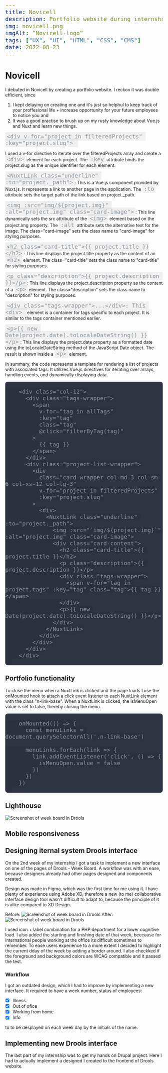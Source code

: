 ```yaml
---
title: Novicell
description: Portfolio website during internship at Novicell
img: novicell.png
imgAlt: “Novicell-logo“
tags: ["UX", "UI", "HTML", "CSS", "CMS"]
date: 2022-08-23
---
```


# Novicell

I debuted in Novicell by creating a portfolio website. I reckon it was double efficient, since 
1. I kept delaying on creating one and it's just so helphul to keep track of your proffesional life + increase opportunity for your future employees to notice you and 
2. It was a good practise to brush up on my rusty knowledge about Vue.js and Nuxt and learn new things.

`<div v-for="project in filteredProjects" :key="project.slug"> ` 

I used a v-for directive to iterate over the filteredProjects array and create a `<div>` element for each project. The `:key` attribute binds the project.slug as the unique identifier for each element. 

`<NuxtLink class="underline" :to="project._path">`: This is a Vue.js component provided by Nuxt.js. It represents a link to another page in the application. The `:to` attribute sets the target path of the link based on project._path.

`<img :src="img/${project.img}" :alt="project.img" class="card-image">`: This line dynamically sets the src attribute of the `<img>` element based on the project.img property. The `:alt` attribute sets the alternative text for the image. The class="card-image" sets the class name to "card-image" for styling purposes.

`<h2 class="card-title">{{ project.title }}</h2>`: This line displays the project.title property as the content of an `<h2>` element. The class="card-title" sets the class name to "card-title" for styling purposes.

`<p class="description">{{ project.description }}</p>`: This line displays the project.description property as the content of a `<p>` element. The class="description" sets the class name to "description" for styling purposes.

`<div class="tags-wrapper">...</div>: This <div> `element is a container for tags specific to each project. It is similar to the tags container mentioned earlier.

`<p>{{ new Date(project.date).toLocaleDateString() }}</p>`: This line displays the project.date property as a formatted date using the toLocaleDateString method of the JavaScript Date object. The result is shown inside a `<p>` element.

In summary, the code represents a template for rendering a list of projects with associated tags. It utilizes Vue.js directives for iterating over arrays, handling events, and dynamically displaying data.


<pre style="background-color: #2e3440">
  <code data-language="javascript">
    &lt;div class=&quot;col-12&quot;&gt;
      &lt;div class=&quot;tags-wrapper&quot;&gt;
        &lt;span
          v-for=&quot;tag in allTags&quot;
          :key=&quot;tag&quot;
          class=&quot;tag&quot;
          @click=&quot;filterByTag(tag)&quot;
        &gt;
          {{ tag }}
        &lt;/span&gt;
      &lt;/div&gt;
      &lt;div class=&quot;project-list-wrapper&quot;&gt;
        &lt;div
          class=&quot;card-wrapper col-md-3 col-sm-6 col-xs-12 col-lg-3&quot;
          v-for=&quot;project in filteredProjects&quot;
          :key=&quot;project.slug&quot;
        &gt;
          &lt;div&gt;
            &lt;NuxtLink class=&quot;underline&quot; :to=&quot;project._path&quot;&gt;
              &lt;img :src=&quot;`img/${project.img}`&quot; :alt=&quot;project.img&quot; class=&quot;card-image&quot;&gt;
              &lt;div class=&quot;card-content&quot;&gt;
                &lt;h2 class=&quot;card-title&quot;&gt;{{ project.title }}&lt;/h2&gt;
                &lt;p class=&quot;description&quot;&gt;{{ project.description }}&lt;/p&gt;
                &lt;div class=&quot;tags-wrapper&quot;&gt;
                  &lt;span v-for=&quot;tag in project.tags&quot; :key=&quot;tag&quot; class=&quot;tag&quot;&gt;{{ tag }}&lt;/span&gt;
                &lt;/div&gt;
                &lt;p&gt;{{ new Date(project.date).toLocaleDateString() }}&lt;/p&gt;
              &lt;/div&gt;
            &lt;/NuxtLink&gt;
          &lt;/div&gt;
        &lt;/div&gt;
      &lt;/div&gt;
    &lt;/div&gt;
  </code>
</pre>

## Portfolio functionality


To close the menu when a NuxtLink is clicked and the page loads I use the onMounted hook to attach a click event listener to each NuxtLink element with the class "n-link-base". When a NuxtLink is clicked, the isMenuOpen value is set to false, thereby closing the menu.

<pre style="background-color: #2e3440">
  <code data-language="javascript">
    onMounted(() =&gt; {
      const menuLinks = document.querySelectorAll('.n-link-base')

      menuLinks.forEach(link =&gt; {
        link.addEventListener('click', () =&gt; {
          isMenuOpen.value = false
        })
      })
    })
  </code>
</pre>

## Lighthouse
![Screenshot of week board in Drools](/img/lighthouse_result.png)

## Mobile responsiveness

## Designing iternal system Drools interface
On the 2nd week of my internship I got a task to implement a new interface on one of the pages of Drools - Week Board. A workflow was with an ease, because designers already had other pages designed and components created.

Design was made in Figma, which was the first time for me using it. I have plenty of experience using Adobe XD, therefore a new (to me) collaborative interface design tool wasn't difficult to adapt to, because the principle of it is alike compared to XD Design.

Before:
![Screenshot of week board in Drools](/img/drools_week_board.png)
After:
![Screenshot of week board in Drools](/img/Drools-Weekboard.png)

I used icon + label combination for a PHP department for a lower cognitive load. I also added the starting and finishing date of that week, beecause for international people working at the office its difficult sometimes to remember. To ease users experience to a more extent I decided to highlight the current dday of the week by adding a border around. I also checkked if the foreground and background colors are WCAG compatible and it passed the test.

### Workflow

I got an outdated design, which I had to improve by implementing a new interface. It required to have a week number, status of employees:
- [x] Illness
- [x] Out of ofice
- [x] Working from home
- [x] Info

to to be desplayed on each week day by the initials of the name. 

## Implementing new Drools interface

The last part of my internship was to get my hands on Drupal project. Here I had to actually implement a designed I created to the frontend of Drools website.

<style scoped> 

    a {
        text-decoration: none;
    }

    code {
    background: rgba(0,0,0,.05);
    border-radius: 2px;
    font-size: 18px;
    padding: 3px 5px;
    color: #8B949E;
    }

    pre {
    background-color: #24292e;
    border-radius: 8px;
    overflow-x: scroll;
    overflow-y: hidden;
    color: #8B949E;
    
}
::-webkit-scrollbar-thumb {
    background-clip: content-box;
    background-color: #d6dee1;
    border: 6px solid transparent;
    border-radius: 20px;
}
pre code .line {
    display: block;
    min-height: 1rem;
}

</style>